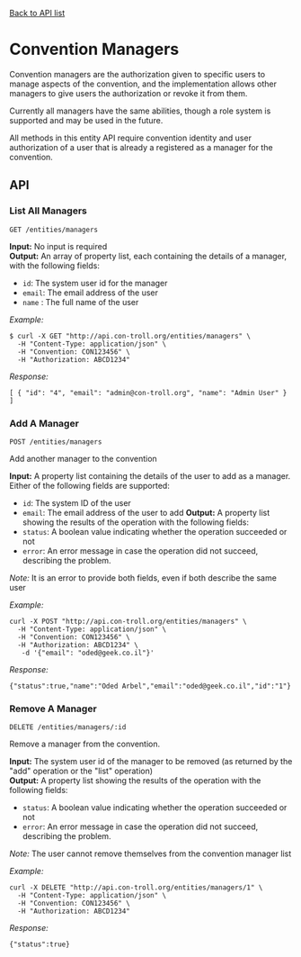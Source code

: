 [Back to API list](../API.md)

# Convention Managers

Convention managers are the authorization given to specific users to manage aspects of the convention, and the
implementation allows other managers to give users the authorization or revoke it from them.

Currently all managers have the same abilities, though a role system is supported and may be used in the future.

All methods in this entity API require convention identity and user authorization of a user that is already a
registered as a manager for the convention.

## API

### List All Managers

`GET /entities/managers`

**Input:** No input is required  
**Output:** An array of property list, each containing the details of a manager, with the following fields:
* `id`: The system user id for the manager
* `email`: The email address of the user
* `name` : The full name of the user

*Example:*
```
$ curl -X GET "http://api.con-troll.org/entities/managers" \
  -H "Content-Type: application/json" \
  -H "Convention: CON123456" \
  -H "Authorization: ABCD1234"
```
*Response:*
```
[ { "id": "4", "email": "admin@con-troll.org", "name": "Admin User" } ]
```

### Add A Manager

`POST /entities/managers`

Add another manager to the convention

**Input:** A property list containing the details of the user to add as a manager. Either of the following
fields are supported:
* `id`: The system ID of the user
* `email`: The email address of the user to add
**Output:** A property list showing the results of the operation with the following fields:
* `status`: A boolean value indicating whether the operation succeeded or not
* `error`: An error message in case the operation did not succeed, describing the problem.

*Note:* It is an error to provide both fields, even if both describe the same user

*Example:*
```
curl -X POST "http://api.con-troll.org/entities/managers" \
  -H "Content-Type: application/json" \
  -H "Convention: CON123456" \
  -H "Authorization: ABCD1234" \
   -d '{"email": "oded@geek.co.il"}' 
```
*Response:*
```
{"status":true,"name":"Oded Arbel","email":"oded@geek.co.il","id":"1"}
```

### Remove A Manager

`DELETE /entities/managers/:id`

Remove a manager from the convention.

**Input:** The system user id of the manager to be removed (as returned by the "add" operation or the "list" operation)  
**Output:** A property list showing the results of the operation with the following fields:
* `status`: A boolean value indicating whether the operation succeeded or not
* `error`: An error message in case the operation did not succeed, describing the problem.

*Note:* The user cannot remove themselves from the convention manager list

*Example:*
```
curl -X DELETE "http://api.con-troll.org/entities/managers/1" \
  -H "Content-Type: application/json" \
  -H "Convention: CON123456" \
  -H "Authorization: ABCD1234"
```
*Response:*
```
{"status":true}
```
